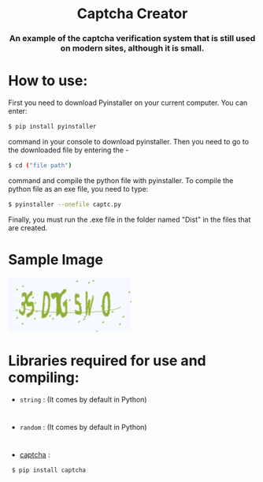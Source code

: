 <h1 align="center"> Captcha Creator</h1> 

<h3 align="center">An example of the captcha verification system that is still used on modern sites, although it is small.<h3>

# How to use:

<p>First you need to download Pyinstaller on your current computer. You can enter:<p>

```sh
$ pip install pyinstaller
```
<p>command in your console to download pyinstaller. Then you need to go to the downloaded file by entering the -</p>

```sh
$ cd ("file path")
```
<p>command and compile the python file with pyinstaller. To compile the python file as an exe file, you need to type:</p>

```sh
$ pyinstaller --onefile captc.py
```
<p>Finally, you must run the .exe file in the folder named "Dist" in the files that are created.</p>



# Sample Image

<img src="Sample_Images/CAPTCHA.png">

#

# Libraries required for use and compiling:

* `string` :
(It comes by default in Python)
#
* `random` :
(It comes by default in Python)
#
* [captcha](https://pypi.org/project/captcha/) :

 ```sh
  $ pip install captcha
 ```
#
